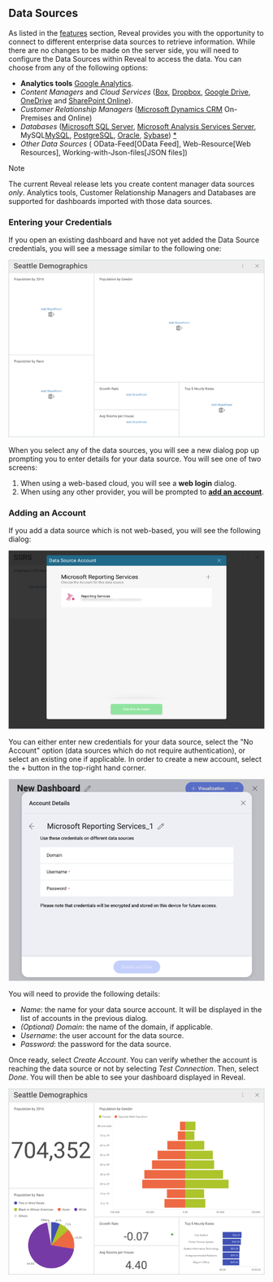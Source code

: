 ## Data Sources

As listed in the [features](~/en/general/feature-matrix.md) section, Reveal provides you with the opportunity to connect to different enterprise data sources to retrieve information. While there are no changes to be made on the server side, you will need to configure the Data Sources within Reveal to access the data. You can choose from any of the following options:

* **Analytics tools** [Google Analytics](google-analytics.md).
* *Content Managers* and *Cloud Services* ([Box](Box.md), [Dropbox](Dropbox.md),  [Google Drive](Google-Drive.md),  [OneDrive](OneDrive.md) and [SharePoint Online](SharePoint.md)).
* *Customer Relationship Managers* ([Microsoft Dynamics CRM](Microsoft-Dynamics-CRM.md) On-Premises and Online)
* *Databases* ([Microsoft SQL Server](Microsoft-SQL-Server.md),  [Microsoft Analysis Services Server](Microsoft-Analysis-Services.md),  MySQL[MySQL](MySQL.md), [PostgreSQL](PostgreSQL.md), [Oracle](Oracle.md), [Sybase](Sybase.md)) [*](~/en/general/feature-matrix.html#databases-web)
* *Other Data Sources* ( OData-Feed[OData Feed],  Web-Resource[Web Resources],  Working-with-Json-files[JSON files])

> [!NOTE]
> The current Reveal release lets you create content manager data sources _only_. Analytics tools, Customer Relationship Managers and Databases are supported for dashboards imported with those data sources.

### Entering your Credentials

If you open an existing dashboard and have not yet added the Data Source credentials, you will see a message similar to the following one:

![addingdatasourceaccount_all](images/addingdatasourceaccount_all.png)

When you select any of the data sources, you will see a new dialog pop up prompting you to enter details for your data source. You will see one of two screens:

1. When using a web-based cloud, you will see a **web login** dialog.
2. When using any other provider, you will be prompted to [**add an account**](#adding-account).

<a name='adding-account'></a>
### Adding an Account

If you add a data source which is not web-based, you will see the following dialog:

![Adding Account](images/Adding-Account-All.png)

You can either enter new credentials for your data source, select the "No Account" option (data sources which do not require authentication), or select an existing one if applicable. In order to create a new account, select the + button in the top-right hand corner.

![Creating-New-Account](images/Creating-New-Account.png)

You will need to provide the following details:

* *Name*: the name for your data source account. It will be displayed in the list of accounts in the previous dialog.
* _(Optional)_ *Domain*: the name of the domain, if applicable.
* *Username*: the user account for the data source.
* *Password*: the password for the data source.

Once ready, select *Create Account*. You can verify whether the account is reaching the data source or not by selecting _Test Connection_. Then, select *Done*. You will then be able to see your dashboard displayed in Reveal.

![Email Efforts Credentials dashboard](images/EmailEffortsCredentials.png)
